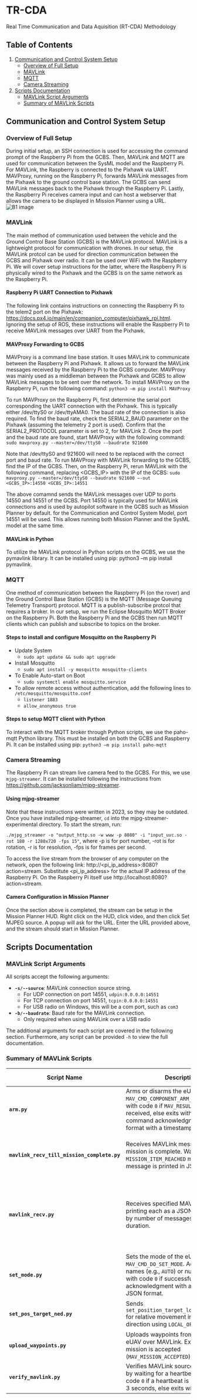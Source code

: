 # TR-CDA
Real Time Communication and Data Aquisition (RT-CDA) Methodology

## Table of Contents
1. [Communication and Control System Setup](#communication-and-control-system-setup)  
   - [Overview of Full Setup](#overview-of-full-setup)  
   - [MAVLink](#mavlink) 
   - [MQTT](#mqtt)  
   - [Camera Streaming](#camera-streaming)  
2. [Scripts Documentation](#scripts-documentation)  
   - [MAVLink Script Arguments](#mavlink-script-arguments)  
   - [Summary of MAVLink Scripts](#summary-of-mavlink-scripts)  

## Communication and Control System Setup

### Overview of Full Setup
During initial setup, an SSH connection is used for accessing the command prompt of the Raspberry Pi from the GCBS. Then, MAVLink and MQTT are used for communication between the SysML model and the Raspberry Pi. For MAVLink, the Raspberry is connected to the Pixhawk via UART. MAVProxy, running on the Raspberry Pi, forwards MAVLink messages from the Pixhawk to the ground control base station. The GCBS can send MAVLink messages back to the Pixhawk through the Raspberry Pi. Lastly, the Raspberry Pi receives camera input and can host a webserver that allows the camera to be displayed in Mission Planner using a URL.
![B1 image](https://github.com/clarc10/TR-CDA/blob/a05636617ff4b3ed106697e5c72e0068f18a77ee/B1.png?raw=true)

### MAVLink 
The main method of communication used between the vehicle and the Ground Control Base Station (GCBS) is the MAVLink protocol. MAVLink is a lightweight protocol for communication with drones. In our setup, the MAVLink protcol can be used for direction communication between the GCBS and Pixhawk over radio. It can be used over WiFi with the Raspberry Pi. We will cover setup instructions for the latter, where the Raspberry Pi is physically wired to the Pixhawk and the GCBS is on the same network as the Raspberry Pi.

#### Raspberry Pi UART Connection to Pixhawk
The following link contains instructions on connecting the Raspberry Pi to the telem2 port on the Pixhawk: https://docs.px4.io/main/en/companion_computer/pixhawk_rpi.html. Ignoring the setup of ROS, these instructions will enable the Raspberry Pi to receive MAVLink messages over UART from the Pixhawk.

#### MAVProxy Forwarding to GCBS
MAVProxy is a command line base station. It uses MAVLink to communicate between the Raspberry Pi and Pixhawk. It allows us to forward the MAVLink messages received by the Raspberry Pi to the GCBS computer. MAVProxy was mainly used as a middleman between the Pixhawk and GCBS to allow MAVLink messages to be sent over the network. To install MAVProxy on the Raspberry Pi, run the following command: `python3 –m pip install MAVProxy`

To run MAVProxy on the Raspberry Pi, first determine the serial port corresponding the UART connection with the Pixhawk. This is typically either /dev/ttyS0 or /dev/ttyAMA0. The baud rate of the connection is also required. To find the baud rate, check the SERIAL2_BAUD parameter on the Pixhawk (assuming the telemetry 2 port is used). Confirm that the SERIAL2_PROTOCOL parameter is set to 2, for MAVLink 2. Once the port and the baud rate are found, start MAVProxy with the following command: 
`sudo mavproxy.py --master=/dev/ttyS0 --baudrate 921600`

Note that /dev/ttyS0 and 921600 will need to be replaced with the correct port and baud rate. To run MAVProxy with MAVLink forwarding to the GCBS, find the IP of the GCBS. Then, on the Raspberry Pi, rerun MAVLink with the following command, replacing <GCBS_IP> with the IP of the GCBS:
`sudo mavproxy.py --master=/dev/ttyS0 --baudrate 921600 –-out <GCBS_IP>:14550 <GCBS_IP>:14551`

The above comamnd sends the MAVLink messages over UDP to ports 14550 and 14551 of the GCBS. Port 14550 is typically used for MAVLink connections and is used by autopilot software in the GCBS such as Mission Planner by default. for the Communication and Control System Model, port 14551 will be used. This allows running both Mission Planner and the SysML model at the same time. 

#### MAVLink in Python
To utilize the MAVLink protocol in Python scripts on the GCBS, we use the pymavlink library. It can be installed using pip: python3 –m pip install pymavlink. 

### MQTT 
One method of communication between the Raspberry Pi (on the rover) and the Ground Control Base Station (GCBS) is the MQTT (Message Queuing Telemetry Transport) protocol. MQTT is a publish-subscribe protcol that requires a broker. In our setup, we run the Eclipse Mosquitto MQTT Broker on the Raspberry Pi. Both the Raspberry Pi and the GCBS then run MQTT clients which can publish and subscribe to topics on the broker.

#### Steps to install and configure Mosquitto on the Raspberry Pi
- Update System
    - `sudo apt update && sudo apt upgrade`
-	Install Mosquitto
    - `sudo apt install -y mosquitto mosquitto-clients`
- To Enable Auto-start on Boot
    - `sudo systemctl enable mosquitto.service`
-	To allow remote access without authentication, add the following lines to `/etc/mosquitto/mosquitto.conf`
    -	`listener 1883`
    - `allow_anonymous true`

#### Steps to setup MQTT client with Python
To interact with the MQTT broker through Python scripts, we use the paho-mqtt Python library. This must be installed on both the GCBS and Raspberry Pi. It can be installed using pip:
`python3 –m pip install paho-mqtt`

### Camera Streaming
The Raspberry Pi can stream live camera feed to the GCBS. For this, we use `mjpg-streamer`. It can be installed following the instructions from https://github.com/jacksonliam/mjpg-streamer. 

#### Using mjpg-streamer
Note that these instructions were written in 2023, so they may be outdated. 
Once you have installed mjpg-streamer, `cd` into the  mjpg-streamer-experimental directory. 
To start the stream, run: 

`./mjpg_streamer -o "output_http.so -w www -p 8080" -i "input_uvc.so -rot 180 -r 1280x720 -fps 15"`, 
where -p is for port number, -rot is for rotation, -r is for resolution, -fps is for frames per second.

To access the live stream from the browser of any computer on the network, open the following link: http://<pi_ip_address>:8080?action=stream. Substitute <pi_ip_address> for the actual IP address of the Raspberry Pi. On the Raspberry Pi itself use http://localhost:8080?action=stream.


#### Camera Configuration in Mission Planner
Once the section above is completed, the stream can be setup in the Mission Planner HUD. Right click on the HUD, click video, and then click Set MJPEG source. A popup will ask for the URL. Enter the URL provided above, and the stream should start in Mission Planner.

## Scripts Documentation

### MAVLink Script Arguments
All scripts accept the following arguments:  
- **`-s/--source`**: MAVLink connection source string.
     - For UDP connection on port 14551, `udpin:0.0.0.0:14551`
     - For TCP connection on port 14551, `tcpin:0.0.0.0:14551`
     - For USB radio on Windows, this will be a com port, such as `com3`
- **`-b/--baudrate`**: Baud rate for the MAVLink connection.
     - Only required when using MAVLink over a USB radio

The additional arguments for each script are covered in the following section.
Furthermore, any script can be provided `-h` to view the full documentation. 

### Summary of MAVLink Scripts

| **Script Name**                | **Description**                                                                                                                                                                                                                 | **Key Arguments**                                  |
|--------------------------------|-----------------------------------------------------------------------------------------------------------------------------------------------------------------------------------------------------------------------------|--------------------------------------------------|
| **`arm.py`**                   | Arms or disarms the eUAV by sending `MAV_CMD_COMPONENT_ARM_DISARM`. Exits with code `0` if `MAV_RESULT_ACCEPTED` is received, else exits with code `1`. Prints command acknowledgment in JSON format with a timestamp.       | `-d/--disarm` (disarm instead of arm)            |
| **`mavlink_recv_till_mission_complete.py`** | Receives MAVLink messages until the mission is complete. Waits for `MISSION_ITEM_REACHED` message. Each message is printed in JSON format.                                                                            | `msg_types` (specific message types), `-a` (add timestamp) |
| **`mavlink_recv.py`**          | Receives specified MAVLink messages, printing each as a JSON line. Can limit by number of messages or time duration.                                                                                                         | `msg_types` (specific message types), `-n` (max messages), `-t` (max time), `-a` (add timestamp) |
| **`set_mode.py`**              | Sets the mode of the eUAV by sending `MAV_CMD_DO_SET_MODE`. Accepts mode names (e.g., `AUTO`) or numbers. Exits with code `0` if successful, else `1`. Prints acknowledgment with a timestamp in JSON format.               | `mode` (name or number)                          |
| **`set_pos_target_ned.py`**    | Sends `set_position_target_local_ned_message` for relative movement in the North-East direction using `LOCAL_OFFSET_NED` frame.                                                                                             | `N` (meters North), `E` (meters East)            |
| **`upload_waypoints.py`**      | Uploads waypoints from a file to the eUAV over MAVLink. Exits with code `0` if mission is accepted (`MAV_MISSION_ACCEPTED`), else `1`.                                                                                       | `WP_FILE` (path to waypoint file)                |
| **`verify_mavlink.py`**        | Verifies MAVLink source and baudrate by waiting for a heartbeat. Exits with code `0` if a heartbeat is received within 3 seconds, else exits with code `1`.                                                                 | None                                             |





